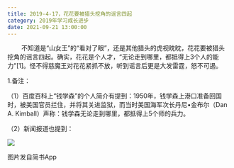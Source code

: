 ```yaml
---
title: 2019-4-17，花花要被猎头挖角的谣言四起
category: 2019年学习成长进步
date: 2021-09-21 13:00:00
---
```


        不知道是“山女王”的“看对了眼”，还是其他猎头的虎视眈眈，花花要被猎头挖角的谣言四起。确实，花花是个人才，“无论走到哪里，都抵得上3个人的能力”\[1\]。怪不得慈魔王对花花紧抓不放，听到谣言后更是大发雷霆，怒不可遏。

1.备注：

（1）百度百科上“钱学森”的个人简介有提到：1950年，钱学森上港口准备回国时，被美国官员拦住，并将其关进监狱，而当时美国海军次长丹尼•金布尔（Dan A. Kimball）声称：钱学森无论走到哪里，都抵得上5个师的兵力。

（2）新闻报道也提到：

![](http://upload-images.jianshu.io/upload_images/3910675-a8f04cb18adea30a.png?imageMogr2/auto-orient/strip%7CimageView2/2/w/1080/q/50)  

图片发自简书App